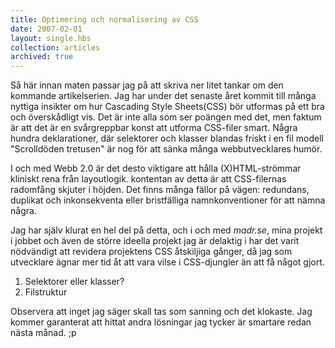 ```yaml
---
title: Optimering och normalisering av CSS
date: 2007-02-01
layout: single.hbs
collection: articles
archived: true
---
```

Så här innan maten passar jag på att skriva ner litet tankar om den
kommande artikelserien. Jag har under det senaste året kommit till många
nyttiga insikter om hur Cascading Style Sheets(CSS) bör utformas på ett
bra och överskådligt vis. Det är inte alla som ser poängen med det, men
faktum är att det är en svårgreppbar konst att utforma CSS-filer smart.
Några hundra deklarationer, där selektorer och klasser blandas friskt i
en fil modell \"Scrolldöden tretusen\" är nog för att sänka många
webbutvecklares humör.

I och med Webb 2.0 är det desto viktigare att hålla (X)HTML-strömmar
kliniskt rena från layoutlogik. kontentan av detta är att CSS-filernas
radomfång skjuter i höjden. Det finns många fällor på vägen: redundans,
duplikat och inkonsekventa eller bristfälliga namnkonventioner för att
nämna några.

Jag har själv klurat en hel del på detta, och i och med *madr.se*, mina
projekt i jobbet och även de större ideella projekt jag är delaktig i
har det varit nödvändigt att revidera projektens CSS åtskiljiga gånger,
då jag som utvecklare ägnar mer tid åt att vara vilse i CSS-djungler än
att få något gjort.



1.  Selektorer eller klasser?
2.  Filstruktur

Observera att inget jag säger skall tas som sanning och det klokaste.
Jag kommer garanterat att hittat andra lösningar jag tycker är smartare
redan nästa månad. ;p